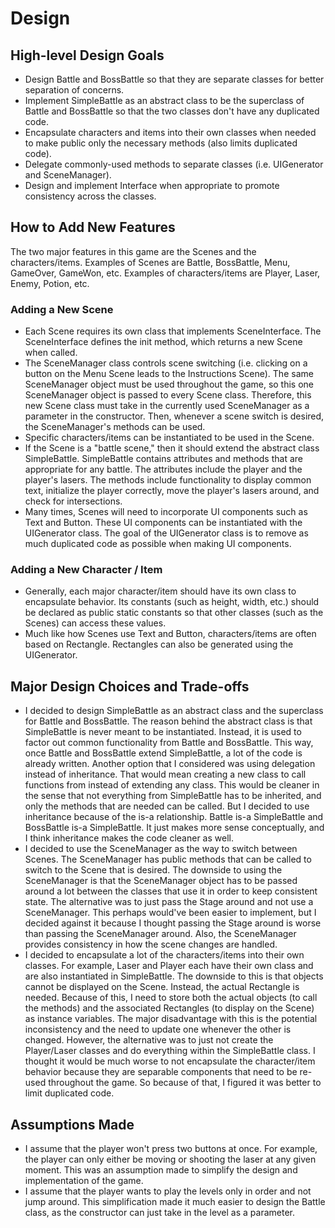 # Design

## High-level Design Goals
- Design Battle and BossBattle so that they are separate classes for better separation of concerns.
- Implement SimpleBattle as an abstract class to be the superclass of Battle and BossBattle so
that the two classes don't have any duplicated code.
- Encapsulate characters and items into their own classes when needed to make public only the
necessary methods (also limits duplicated code).
- Delegate commonly-used methods to separate classes (i.e. UIGenerator and SceneManager).
- Design and implement Interface when appropriate to promote consistency across the classes.
 
## How to Add New Features
The two major features in this game are the Scenes and the characters/items. Examples of Scenes are 
Battle, BossBattle, Menu, GameOver, GameWon, etc. Examples of characters/items are Player, Laser,
Enemy, Potion, etc.
 
### Adding a New Scene
- Each Scene requires its own class that implements SceneInterface. The SceneInterface defines the init
method, which returns a new Scene when called. 
- The SceneManager class controls scene switching (i.e. clicking on a button on the Menu Scene leads
to the Instructions Scene). The same SceneManager object must be used throughout the game, so this 
one SceneManager object is passed to every Scene class. Therefore, this new Scene class must take in
the currently used SceneManager as a parameter in the constructor. Then, whenever a scene switch is
desired, the SceneManager's methods can be used.
- Specific characters/items can be instantiated to be used in the Scene. 
- If the Scene is a "battle scene," then it should extend the abstract class SimpleBattle. SimpleBattle
contains attributes and methods that are appropriate for any battle. The attributes include the player
and the player's lasers. The methods include functionality to display common text, initialize the
player correctly, move the player's lasers around, and check for intersections. 
- Many times, Scenes will need to incorporate UI components such as Text and Button. These UI components
can be instantiated with the UIGenerator class. The goal of the UIGenerator class is to remove as
much duplicated code as possible when making UI components.
 
### Adding a New Character / Item
- Generally, each major character/item should have its own class to encapsulate behavior. Its constants
(such as height, width, etc.) should be declared as public static constants so that other classes (such
as the Scenes) can access these values.
- Much like how Scenes use Text and Button, characters/items are often based on Rectangle. Rectangles
can also be generated using the UIGenerator.
 
## Major Design Choices and Trade-offs
- I decided to design SimpleBattle as an abstract class and the superclass for Battle and BossBattle.
The reason behind the abstract class is that SimpleBattle is never meant to be instantiated. Instead,
it is used to factor out common functionality from Battle and BossBattle. This way, once Battle and
BossBattle extend SimpleBattle, a lot of the code is already written. Another option that I considered
was using delegation instead of inheritance. That would mean creating a new class to call functions 
from instead of extending any class. This would be cleaner in the sense that not everything from
SimpleBattle has to be inherited, and only the methods that are needed can be called. But I decided
to use inheritance because of the is-a relationship. Battle is-a SimpleBattle and BossBattle is-a 
SimpleBattle. It just makes more sense conceptually, and I think inheritance makes the code cleaner
as well.
- I decided to use the SceneManager as the way to switch between Scenes. The SceneManager has public
methods that can be called to switch to the Scene that is desired. The downside to using the
SceneManager is that the SceneManager object has to be passed around a lot between the classes that 
use it in order to keep consistent state. The alternative was to just pass the Stage around and
not use a SceneManager. This perhaps would've been easier to implement, but I decided against it
because I thought passing the Stage around is worse than passing the SceneManager around. Also, the
SceneManager provides consistency in how the scene changes are handled.
- I decided to encapsulate a lot of the characters/items into their own classes. For example, 
Laser and Player each have their own class and are also instantiated in SimpleBattle. The downside
to this is that objects cannot be displayed on the Scene. Instead, the actual Rectangle is needed.
Because of this, I need to store both the actual objects (to call the methods) and the associated
Rectangles (to display on the Scene) as instance variables. The major disadvantage with this is 
the potential inconsistency and the need to update one whenever the other is changed. However, the
alternative was to just not create the Player/Laser classes and do everything within the SimpleBattle
class. I thought it would be much worse to not encapsulate the character/item behavior because
they are separable components that need to be re-used throughout the game. So because of that, I 
figured it was better to limit duplicated code.
 
## Assumptions Made
- I assume that the player won't press two buttons at once. For example, the player can only either
be moving or shooting the laser at any given moment. This was an assumption made to simplify the 
design and implementation of the game.
- I assume that the player wants to play the levels only in order and not jump around. This 
simplification made it much easier to design the Battle class, as the constructor can just take
in the level as a parameter.